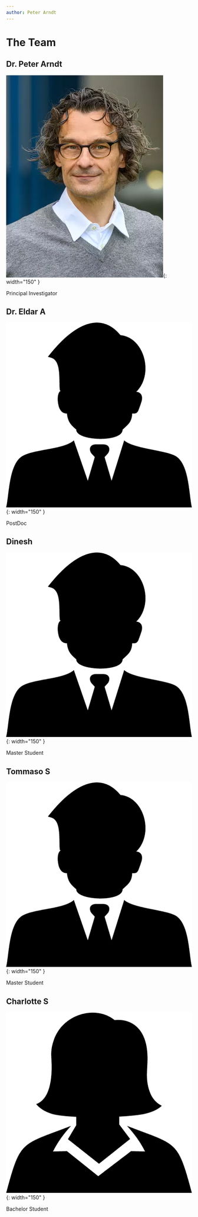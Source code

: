 ```yaml
---
author: Peter Arndt
---
```


# The Team

## Dr. Peter Arndt
![Peter Arndt](assets/dr_peter_arndt.webp){: width="150" }

Principal Investigator

## Dr. Eldar A
![Male](assets/male-employee-icon.png){: width="150" }

PostDoc

## Dinesh
![Male](assets/male-employee-icon.png){: width="150" }

Master Student

## Tommaso S
![Male](assets/male-employee-icon.png){: width="150" }

Master Student

## Charlotte S
![Male](assets/female-employee-icon.png){: width="150" }

Bachelor Student

